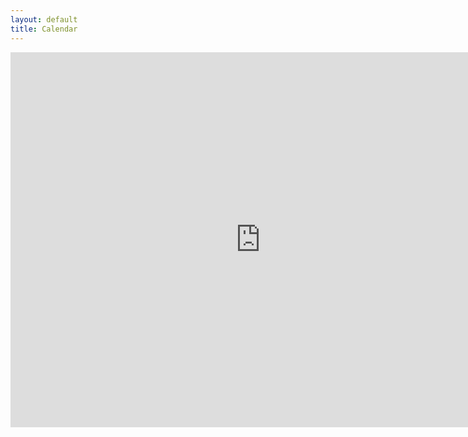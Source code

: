 ```yaml
---
layout: default
title: Calendar
---
```


<div class="span9">
<iframe src="https://calendar.google.com/calendar/embed?height=600&amp;wkst=1&amp;bgcolor=%23ffffff&amp;ctz=America%2FNew_York&amp;src=Y19tZmFxNjlsOXVpZzV0aGl2YTgxamxob21xMEBncm91cC5jYWxlbmRhci5nb29nbGUuY29t&amp;color=%23EF6C00&amp;showTitle=0&amp;showNav=1&amp;showPrint=0&amp;showTabs=1&amp;showCalendars=0&amp;showTz=1&amp;title=REx%20Lab%20Calendar" style="border-width:0" width="800" height="600" frameborder="0" scrolling="no"></iframe>
</div><!--/span-->

